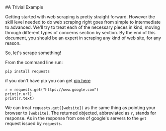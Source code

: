 #A Trivial Example

Getting started with web scraping is pretty straight forward.  However the skill level needed to do web scraping right goes from simple to intermediate to advanced.  We'll try to treat each of the necessary pieces in kind, moving through different types of concerns section by section.  By the end of this document, you should be an expert in scraping any kind of web site, for any reason.

So, let's scrape something!

From the command line run:

`pip install requests`

if you don't have pip you can get [pip here](https://pip.pypa.io/en/stable/installing/)

```
r = requests.get("https://www.google.com")
print(r.url)
print(r.text)
```

We can treat `requests.get([website])` as the same thing as pointing your browser to `[website]`.  The returned objected, abbreviated as `r`, stands for response.  As in the response from one of google's servers to the `get` request issued by `requests`.
